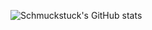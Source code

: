 <!--
[![ Schmuckstuck Github banner](./profile1.jpg)]
-->
![Schmuckstuck's GitHub stats](https://github-readme-stats.vercel.app/api?username=Schmuckstuck&show_icons=true&theme=tokyonight)<br/>
<!---
[![Top Langs](https://github-readme-stats.vercel.app/api/top-langs/?username=Adatan&layout=compact&theme=tokyonight)](https://github.com/anuraghazra/github-readme-stats)
[![Top Langs](https://github-readme-stats.vercel.app/api/top-langs/?username=Adatan&layout=compact&theme=tokyonight)](https://github.com/anuraghazra/github-readme-stats)

- 👋 Hi, I’m @Schmuckstuck
- 👀 I’m interested in ...
- 🌱 I’m currently learning ...
- 💞️ I’m looking to collaborate on ...
- 📫 How to reach me ...
-->
<!---
Schmuckstuck/Schmuckstuck is a ✨ special ✨ repository because its `README.md` (this file) appears on your GitHub profile.
You can click the Preview link to take a look at your changes.
--->
